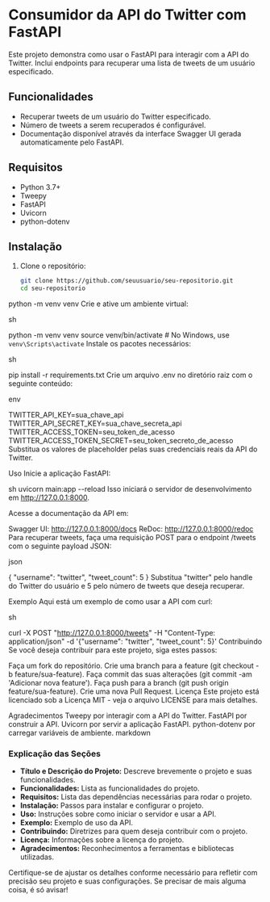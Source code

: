 # Consumidor da API do Twitter com FastAPI

Este projeto demonstra como usar o FastAPI para interagir com a API do Twitter. Inclui endpoints para recuperar uma lista de tweets de um usuário especificado.

## Funcionalidades

- Recuperar tweets de um usuário do Twitter especificado.
- Número de tweets a serem recuperados é configurável.
- Documentação disponível através da interface Swagger UI gerada automaticamente pelo FastAPI.

## Requisitos

- Python 3.7+
- Tweepy
- FastAPI
- Uvicorn
- python-dotenv

## Instalação

1. Clone o repositório:

   ```sh
   git clone https://github.com/seuusuario/seu-repositorio.git
   cd seu-repositorio
python -m venv venv
Crie e ative um ambiente virtual:

sh
 
python -m venv venv
source venv/bin/activate  # No Windows, use `venv\Scripts\activate`
Instale os pacotes necessários:

sh
 
pip install -r requirements.txt
Crie um arquivo .env no diretório raiz com o seguinte conteúdo:

env
 
TWITTER_API_KEY=sua_chave_api
TWITTER_API_SECRET_KEY=sua_chave_secreta_api
TWITTER_ACCESS_TOKEN=seu_token_de_acesso
TWITTER_ACCESS_TOKEN_SECRET=seu_token_secreto_de_acesso
Substitua os valores de placeholder pelas suas credenciais reais da API do Twitter.

Uso
Inicie a aplicação FastAPI:

sh
uvicorn main:app --reload
Isso iniciará o servidor de desenvolvimento em http://127.0.0.1:8000.

Acesse a documentação da API em:

Swagger UI: http://127.0.0.1:8000/docs
ReDoc: http://127.0.0.1:8000/redoc
Para recuperar tweets, faça uma requisição POST para o endpoint /tweets com o seguinte payload JSON:

json
 
{
  "username": "twitter",
  "tweet_count": 5
}
Substitua "twitter" pelo handle do Twitter do usuário e 5 pelo número de tweets que deseja recuperar.

Exemplo
Aqui está um exemplo de como usar a API com curl:

sh
 
curl -X POST "http://127.0.0.1:8000/tweets" -H "Content-Type: application/json" -d '{"username": "twitter", "tweet_count": 5}'
Contribuindo
Se você deseja contribuir para este projeto, siga estes passos:

Faça um fork do repositório.
Crie uma branch para a feature (git checkout -b feature/sua-feature).
Faça commit das suas alterações (git commit -am 'Adicionar nova feature').
Faça push para a branch (git push origin feature/sua-feature).
Crie uma nova Pull Request.
Licença
Este projeto está licenciado sob a Licença MIT - veja o arquivo LICENSE para mais detalhes.

Agradecimentos
Tweepy por interagir com a API do Twitter.
FastAPI por construir a API.
Uvicorn por servir a aplicação FastAPI.
python-dotenv por carregar variáveis de ambiente.
markdown

### Explicação das Seções

- **Título e Descrição do Projeto:** Descreve brevemente o projeto e suas funcionalidades.
- **Funcionalidades:** Lista as funcionalidades do projeto.
- **Requisitos:** Lista das dependências necessárias para rodar o projeto.
- **Instalação:** Passos para instalar e configurar o projeto.
- **Uso:** Instruções sobre como iniciar o servidor e usar a API.
- **Exemplo:** Exemplo de uso da API.
- **Contribuindo:** Diretrizes para quem deseja contribuir com o projeto.
- **Licença:** Informações sobre a licença do projeto.
- **Agradecimentos:** Reconhecimentos a ferramentas e bibliotecas utilizadas.

Certifique-se de ajustar os detalhes conforme necessário para refletir com precisão seu projeto e suas configurações. Se precisar de mais alguma coisa, é só avisar!
